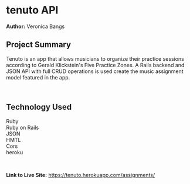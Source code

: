 # tenuto API

**Author:** Veronica Bangs


## Project Summary
Tenuto is an app that allows musicians to organize their practice sessions according to Gerald Klickstein's Five Practice Zones.  A Rails backend and JSON API with full CRUD operations is used create the music assignment model featured in the app.


</br>


## Technology Used
Ruby </br>
Ruby on Rails </br>
JSON </br>
HMTL </br>
Cors </br>
heroku </br>


</br>



**Link to Live Site:** https://tenuto.herokuapp.com/assignments/
